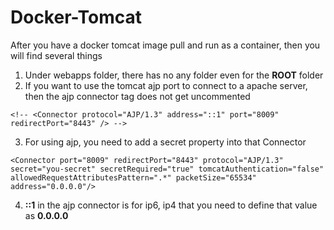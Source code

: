 # Docker-Tomcat
After you have a docker tomcat image pull and run as a container, then you will find several things  
1. Under webapps folder, there has no any folder even for the **ROOT** folder
2. If you want to use the tomcat ajp port to connect to a apache server, then the ajp connector tag does not get uncommented
```
<!-- <Connector protocol="AJP/1.3" address="::1" port="8009" redirectPort="8443" /> -->
```
3. For using ajp, you need to add a secret property into that Connector
```
<Connector port="8009" redirectPort="8443" protocol="AJP/1.3" secret="you-secret" secretRequired="true" tomcatAuthentication="false" allowedRequestAttributesPattern=".*" packetSize="65534" address="0.0.0.0"/>
```
4. **::1** in the ajp connector is for ip6, ip4 that you need to define that value as **0.0.0.0**
